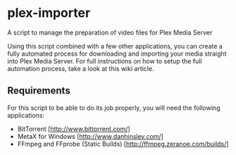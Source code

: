 # plex-importer
A script to manage the preparation of video files for Plex Media Server

Using this script combined with a few other applications, you can create a fully automated process for downloading and importing your media straight into Plex Media Server. For full instructions on how to setup the full automation process, take a look at this wiki article.

## Requirements
For this script to be able to do its job properly, you will need the following applications:
- BitTorrent [http://www.bittorrent.com/]
- MetaX for Windows [http://www.danhinsley.com/]
- FFmpeg and FFprobe (Static Builds) [http://ffmpeg.zeranoe.com/builds/]
